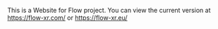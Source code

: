 This is a Website for Flow project.
You can view the current version at https://flow-xr.com/ or https://flow-xr.eu/
